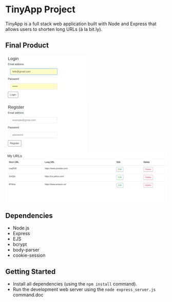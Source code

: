 # TinyApp Project

TinyApp is a full stack web application built with Node and Express that allows users to shorten long URLs (à la bit.ly).

## Final Product

!["Login"](https://github.com/Fe7Fe/TinyApp/blob/main/docs/login.jpeg)
!["Registration"](https://github.com/Fe7Fe/TinyApp/blob/main/docs/registration.jpeg)
!["Edit"](https://github.com/Fe7Fe/TinyApp/blob/main/docs/edit.jpeg)

## Dependencies

- Node.js
- Express
- EJS
- bcrypt
- body-parser
- cookie-session

## Getting Started

- Install all dependencies (using the `npm install` command).
- Run the development web server using the `node express_server.js` command.doc
